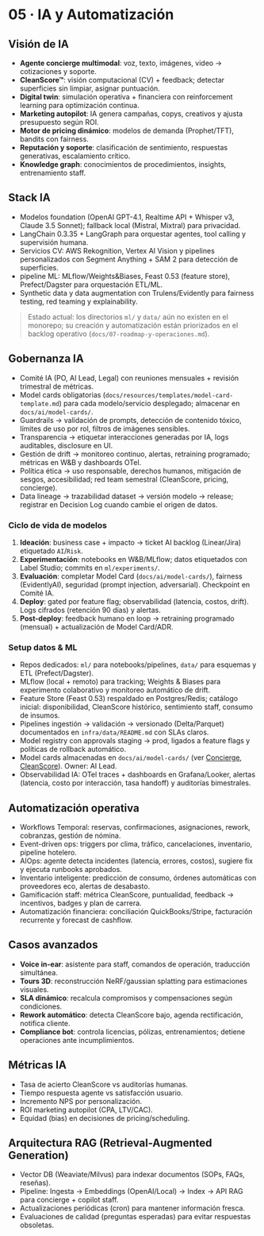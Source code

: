# 05 · IA y Automatización

## Visión de IA

- **Agente concierge multimodal**: voz, texto, imágenes, video -> cotizaciones y soporte.
- **CleanScore™**: visión computacional (CV) + feedback; detectar superficies sin limpiar, asignar puntuación.
- **Digital twin**: simulación operativa + financiera con reinforcement learning para optimización continua.
- **Marketing autopilot**: IA genera campañas, copys, creativos y ajusta presupuesto según ROI.
- **Motor de pricing dinámico**: modelos de demanda (Prophet/TFT), bandits con fairness.
- **Reputación y soporte**: clasificación de sentimiento, respuestas generativas, escalamiento crítico.
- **Knowledge graph**: conocimientos de procedimientos, insights, entrenamiento staff.

## Stack IA

- Modelos foundation (OpenAI GPT-4.1, Realtime API + Whisper v3, Claude 3.5 Sonnet); fallback local (Mistral, Mixtral) para privacidad.
- LangChain 0.3.35 + LangGraph para orquestar agentes, tool calling y supervisión humana.
- Servicios CV: AWS Rekognition, Vertex AI Vision y pipelines personalizados con Segment Anything + SAM 2 para detección de superficies.
- pipeline ML: MLflow/Weights&Biases, Feast 0.53 (feature store), Prefect/Dagster para orquestación ETL/ML.
- Synthetic data y data augmentation con Trulens/Evidently para fairness testing, red teaming y explainability.

> Estado actual: los directorios `ml/` y `data/` aún no existen en el monorepo; su creación y automatización están priorizados en el backlog operativo (`docs/07-roadmap-y-operaciones.md`).

## Gobernanza IA

- Comité IA (PO, AI Lead, Legal) con reuniones mensuales + revisión trimestral de métricas.
- Model cards obligatorias (`docs/resources/templates/model-card-template.md`) para cada modelo/servicio desplegado; almacenar en `docs/ai/model-cards/`.
- Guardrails → validación de prompts, detección de contenido tóxico, límites de uso por rol, filtros de imágenes sensibles.
- Transparencia → etiquetar interacciones generadas por IA, logs auditables, disclosure en UI.
- Gestión de drift → monitoreo continuo, alertas, retraining programado; métricas en W&B y dashboards OTel.
- Política ética → uso responsable, derechos humanos, mitigación de sesgos, accesibilidad; red team semestral (CleanScore, pricing, concierge).
- Data lineage → trazabilidad dataset → versión modelo → release; registrar en Decision Log cuando cambie el origen de datos.

### Ciclo de vida de modelos

1. **Ideación**: business case + impacto → ticket AI backlog (Linear/Jira) etiquetado `AI`/`Risk`.
2. **Experimentación**: notebooks en W&B/MLflow; datos etiquetados con Label Studio; commits en `ml/experiments/`.
3. **Evaluación**: completar Model Card (`docs/ai/model-cards/`), fairness (EvidentlyAI), seguridad (prompt injection, adversarial). Checkpoint en Comité IA.
4. **Deploy**: gated por feature flag; observabilidad (latencia, costos, drift). Logs cifrados (retención 90 días) y alertas.
5. **Post-deploy**: feedback humano en loop → retraining programado (mensual) + actualización de Model Card/ADR.

### Setup datos & ML

- Repos dedicados: `ml/` para notebooks/pipelines, `data/` para esquemas y ETL (Prefect/Dagster).
- MLflow (local + remoto) para tracking; Weights & Biases para experimento colaborativo y monitoreo automático de drift.
- Feature Store (Feast 0.53) respaldado en Postgres/Redis; catálogo inicial: disponibilidad, CleanScore histórico, sentimiento staff, consumo de insumos.
- Pipelines ingestión → validación → versionado (Delta/Parquet) documentados en `infra/data/README.md` con SLAs claros.
- Model registry con approvals staging → prod, ligados a feature flags y políticas de rollback automático.
- Model cards almacenadas en `docs/ai/model-cards/` (ver [Concierge](ai/model-cards/model/concierge-mvp-v0.1.md), [CleanScore](ai/model-cards/model/cleanscore-v0.1.md)). Owner: AI Lead.
- Observabilidad IA: OTel traces + dashboards en Grafana/Looker, alertas (latencia, costo por interacción, tasa handoff) y auditorías bimestrales.

## Automatización operativa

- Workflows Temporal: reservas, confirmaciones, asignaciones, rework, cobranzas, gestión de nómina.
- Event-driven ops: triggers por clima, tráfico, cancelaciones, inventario, pipeline hotelero.
- AIOps: agente detecta incidentes (latencia, errores, costos), sugiere fix y ejecuta runbooks aprobados.
- Inventario inteligente: predicción de consumo, órdenes automáticas con proveedores eco, alertas de desabasto.
- Gamificación staff: métrica CleanScore, puntualidad, feedback -> incentivos, badges y plan de carrera.
- Automatización financiera: conciliación QuickBooks/Stripe, facturación recurrente y forecast de cashflow.

## Casos avanzados

- **Voice in-ear**: asistente para staff, comandos de operación, traducción simultánea.
- **Tours 3D**: reconstrucción NeRF/gaussian splatting para estimaciones visuales.
- **SLA dinámico**: recalcula compromisos y compensaciones según condiciones.
- **Rework automático**: detecta CleanScore bajo, agenda rectificación, notifica cliente.
- **Compliance bot**: controla licencias, pólizas, entrenamientos; detiene operaciones ante incumplimientos.

## Métricas IA

- Tasa de acierto CleanScore vs auditorías humanas.
- Tiempo respuesta agente vs satisfacción usuario.
- Incremento NPS por personalización.
- ROI marketing autopilot (CPA, LTV/CAC).
- Equidad (bias) en decisiones de pricing/scheduling.

## Arquitectura RAG (Retrieval-Augmented Generation)

- Vector DB (Weaviate/Milvus) para indexar documentos (SOPs, FAQs, reseñas).
- Pipeline: Ingesta → Embeddings (OpenAI/Local) → Index → API RAG para concierge + copilot staff.
- Actualizaciones periódicas (cron) para mantener información fresca.
- Evaluaciones de calidad (preguntas esperadas) para evitar respuestas obsoletas.
